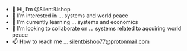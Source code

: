 - 👋 Hi, I’m @SilentBishop
- 👀 I’m interested in ... systems and world peace
- 🌱 I’m currently learning ... systems and economics
- 💞️ I’m looking to collaborate on ... systems related to aqcuiring world peace
- 📫 How to reach me ... silentbishop77@protonmail.com

<!---
SilentBishop/SilentBishop is a ✨ special ✨ repository because its `README.md` (this file) appears on your GitHub profile.
You can click the Preview link to take a look at your changes.
--->
